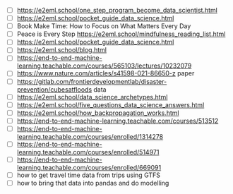 - [ ] https://e2eml.school/one_step_program_become_data_scientist.html
- [ ] https://e2eml.school/pocket_guide_data_science.html
- [ ] Book Make Time: How to Focus on What Matters Every Day
- [ ] Peace is Every Step https://e2eml.school/mindfulness_reading_list.html
- [ ] https://e2eml.school/pocket_guide_data_science.html
- [ ] https://e2eml.school/blog.html
- [ ] https://end-to-end-machine-learning.teachable.com/courses/565103/lectures/10232079
- [ ] https://www.nature.com/articles/s41598-021-86650-z paper
- [ ] https://gitlab.com/frontierdevelopmentlab/disaster-prevention/cubesatfloods data
- [ ] https://e2eml.school/data_science_archetypes.html
- [ ] https://e2eml.school/five_questions_data_science_answers.html
- [ ] https://e2eml.school/how_backpropagation_works.html
- [ ] https://end-to-end-machine-learning.teachable.com/courses/513512
- [ ] https://end-to-end-machine-learning.teachable.com/courses/enrolled/1314278
- [ ] https://end-to-end-machine-learning.teachable.com/courses/enrolled/514971
- [ ] https://end-to-end-machine-learning.teachable.com/courses/enrolled/669091
- [ ] how to get travel time data from trips using GTFS
- [ ] how to bring that data into pandas and do modelling
